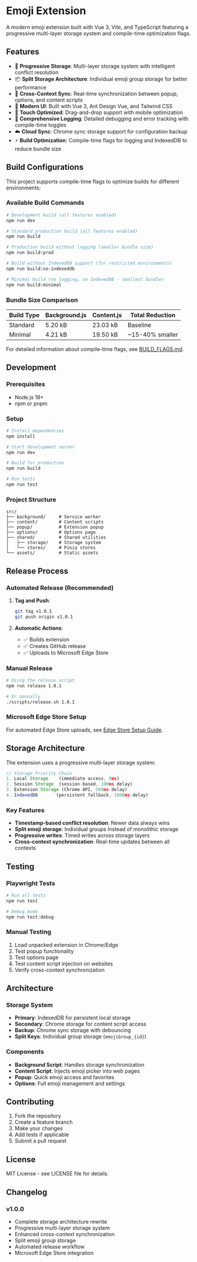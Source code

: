 # Emoji Extension

A modern emoji extension built with Vue 3, Vite, and TypeScript featuring a progressive multi-layer storage system and compile-time optimization flags.

## Features

- 🎯 **Progressive Storage**: Multi-layer storage system with intelligent conflict resolution
- 📦 **Split Storage Architecture**: Individual emoji group storage for better performance
- 🔄 **Cross-Context Sync**: Real-time synchronization between popup, options, and content scripts
- 🎨 **Modern UI**: Built with Vue 3, Ant Design Vue, and Tailwind CSS
- 📱 **Touch Optimized**: Drag-and-drop support with mobile optimization
- 🔧 **Comprehensive Logging**: Detailed debugging and error tracking with compile-time toggles
- ☁️ **Cloud Sync**: Chrome sync storage support for configuration backup
- ⚡ **Build Optimization**: Compile-time flags for logging and IndexedDB to reduce bundle size

## Build Configurations

This project supports compile-time flags to optimize builds for different environments:

### Available Build Commands

```bash
# Development build (all features enabled)
npm run dev

# Standard production build (all features enabled)
npm run build

# Production build without logging (smaller bundle size)
npm run build:prod

# Build without IndexedDB support (for restricted environments)
npm run build:no-indexeddb

# Minimal build (no logging, no IndexedDB - smallest bundle)
npm run build:minimal
```

### Bundle Size Comparison

| Build Type | Background.js | Content.js | Total Reduction |
|------------|---------------|------------|-----------------|
| Standard   | 5.20 kB      | 23.03 kB   | Baseline        |
| Minimal    | 4.21 kB      | 19.50 kB   | ~15-40% smaller |

For detailed information about compile-time flags, see [BUILD_FLAGS.md](./BUILD_FLAGS.md).

## Development

### Prerequisites

- Node.js 18+
- npm or pnpm

### Setup

```bash
# Install dependencies
npm install

# Start development server
npm run dev

# Build for production
npm run build

# Run tests
npm run test
```

### Project Structure

```
src/
├── background/     # Service worker
├── content/        # Content scripts
├── popup/          # Extension popup
├── options/        # Options page
├── shared/         # Shared utilities
│   ├── storage/    # Storage system
│   └── stores/     # Pinia stores
└── assets/         # Static assets
```

## Release Process

### Automated Release (Recommended)

1. **Tag and Push**:
   ```bash
   git tag v1.0.1
   git push origin v1.0.1
   ```

2. **Automatic Actions**:
   - ✅ Builds extension
   - ✅ Creates GitHub release
   - ✅ Uploads to Microsoft Edge Store

### Manual Release

```bash
# Using the release script
npm run release 1.0.1

# Or manually
./scripts/release.sh 1.0.1
```

### Microsoft Edge Store Setup

For automated Edge Store uploads, see [Edge Store Setup Guide](.github/EDGE_STORE_SETUP.md).

## Storage Architecture

The extension uses a progressive multi-layer storage system:

```typescript
// Storage Priority Chain
1. Local Storage    (immediate access, 0ms)
2. Session Storage  (session-based, 100ms delay) 
3. Extension Storage (Chrome API, 500ms delay)
4. IndexedDB       (persistent fallback, 1000ms delay)
```

### Key Features

- **Timestamp-based conflict resolution**: Newer data always wins
- **Split emoji storage**: Individual groups instead of monolithic storage
- **Progressive writes**: Timed writes across storage layers
- **Cross-context synchronization**: Real-time updates between all contexts

## Testing

### Playwright Tests

```bash
# Run all tests
npm run test

# Debug mode
npm run test:debug
```

### Manual Testing

1. Load unpacked extension in Chrome/Edge
2. Test popup functionality
3. Test options page
4. Test content script injection on websites
5. Verify cross-context synchronization

## Architecture

### Storage System

- **Primary**: IndexedDB for persistent local storage
- **Secondary**: Chrome storage for content script access  
- **Backup**: Chrome sync storage with debouncing
- **Split Keys**: Individual group storage (`emojiGroup_{id}`)

### Components

- **Background Script**: Handles storage synchronization
- **Content Script**: Injects emoji picker into web pages
- **Popup**: Quick emoji access and favorites
- **Options**: Full emoji management and settings

## Contributing

1. Fork the repository
2. Create a feature branch
3. Make your changes
4. Add tests if applicable
5. Submit a pull request

## License

MIT License - see LICENSE file for details.

## Changelog

### v1.0.0
- Complete storage architecture rewrite
- Progressive multi-layer storage system  
- Enhanced cross-context synchronization
- Split emoji group storage
- Automated release workflow
- Microsoft Edge Store integration
